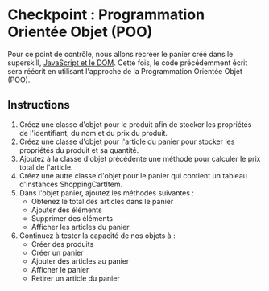 # Checkpoint : Programmation Orientée Objet (POO)

Pour ce point de contrôle, nous allons recréer le panier créé dans le superskill, [JavaScript et le DOM](https://github.com/Paul-Uchenna/Checkpoints/tree/main/Checkpoints%20JavaScript/chechpoint3-shopping%20cart). Cette fois, le code précédemment écrit sera réécrit en utilisant l'approche de la Programmation Orientée Objet (POO).

## Instructions

1. Créez une classe d'objet pour le produit afin de stocker les propriétés de l'identifiant, du nom et du prix du produit.
2. Créez une classe d'objet pour l'article du panier pour stocker les propriétés du produit et sa quantité.
3. Ajoutez à la classe d'objet précédente une méthode pour calculer le prix total de l'article.
4. Créez une autre classe d'objet pour le panier qui contient un tableau d'instances ShoppingCartItem.
5. Dans l'objet panier, ajoutez les méthodes suivantes :
   - Obtenez le total des articles dans le panier
   - Ajouter des éléments
   - Supprimer des éléments
   - Afficher les articles du panier
6. Continuez à tester la capacité de nos objets à :
   - Créer des produits
   - Créer un panier
   - Ajouter des articles au panier
   - Afficher le panier
   - Retirer un article du panier
